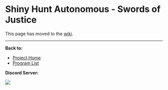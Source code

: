 # Shiny Hunt Autonomous - Swords of Justice

This page has moved to the [wiki](https://github.com/PokemonAutomation/SwSh-Arduino/wiki/Advanced:-ShinyHuntAutonomous-SwordsOfJustice).

<hr>

**Back to:**
- [Project Home](/README.md)
- [Program List](/Documentation/ProgramList.md)

**Discord Server:** 

[<img src="https://canary.discordapp.com/api/guilds/695809740428673034/widget.png?style=banner2">](https://discord.gg/cQ4gWxN)
